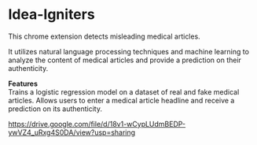 # Idea-Igniters
This chrome extension detects misleading medical articles.

It utilizes natural language processing techniques and machine learning to analyze the content of medical articles and provide a prediction on their authenticity.

<strong>Features</strong><br>
Trains a logistic regression model on a dataset of real and fake medical articles.
Allows users to enter a medical article headline and receive a prediction on its authenticity.

https://drive.google.com/file/d/18v1-wCypLUdmBEDP-ywVZ4_uRxg4S0DA/view?usp=sharing
